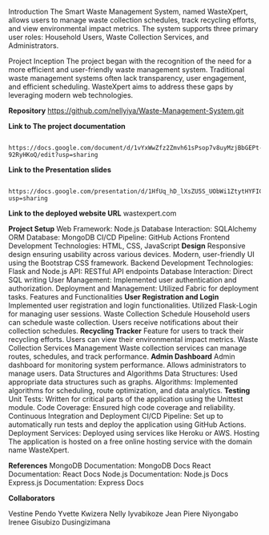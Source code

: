Introduction
The Smart Waste Management System, named WasteXpert, allows users to manage waste collection schedules, track recycling efforts, and view environmental impact metrics. The system supports three primary user roles: Household Users, Waste Collection Services, and Administrators.

Project Inception
The project began with the recognition of the need for a more efficient and user-friendly waste management system. Traditional waste management systems often lack transparency, user engagement, and efficient scheduling. WasteXpert aims to address these gaps by leveraging modern web technologies.

**Repository**
https://github.com/nellyiya/Waste-Management-System.git

**Link to The project documentation**

      https://docs.google.com/document/d/1vYxWwZfz2Zmvh61sPsop7v8uyMzjBbGEPt-92RyHKoQ/edit?usp=sharing
     
**Link to the Presentation slides**

     https://docs.google.com/presentation/d/1HfUq_hD_lXsZU5S_UObWi1ZtytHYFIC7qscSndAc4v4/edit?usp=sharing

**Link to the deployed website URL**
wastexpert.com


**Project Setup**
Web Framework: Node.js
Database Interaction: SQLAlchemy ORM
Database: MongoDB
CI/CD Pipeline: GitHub Actions
Frontend Development
Technologies: HTML, CSS, JavaScript
**Design**
Responsive design ensuring usability across various devices.
Modern, user-friendly UI using the Bootstrap CSS framework.
Backend Development
Technologies: Flask and Node.js
API: RESTful API endpoints
Database Interaction: Direct SQL writing
User Management: Implemented user authentication and authorization.
Deployment and Management: Utilized Fabric for deployment tasks.
Features and Functionalities
 **User Registration and Login**
Implemented user registration and login functionalities.
Utilized Flask-Login for managing user sessions.
Waste Collection Schedule
Household users can schedule waste collection.
Users receive notifications about their collection schedules.
**Recycling Tracker**
Feature for users to track their recycling efforts.
Users can view their environmental impact metrics.
Waste Collection Services Management
Waste collection services can manage routes, schedules, and track performance.
**Admin Dashboard**
Admin dashboard for monitoring system performance.
Allows administrators to manage users.
Data Structures and Algorithms
Data Structures: Used appropriate data structures such as graphs.
Algorithms: Implemented algorithms for scheduling, route optimization, and data analytics.
**Testing**
Unit Tests: Written for critical parts of the application using the Unittest module.
Code Coverage: Ensured high code coverage and reliability.
Continuous Integration and Deployment
CI/CD Pipeline: Set up to automatically run tests and deploy the application using GitHub Actions.
Deployment Services: Deployed using services like Heroku or AWS.
Hosting
The application is hosted on a free online hosting service with the domain name WasteXpert.

**References**
MongoDB Documentation: MongoDB Docs
React Documentation: React Docs
Node.js Documentation: Node.js Docs
Express.js Documentation: Express Docs


**Collaborators**

Vestine Pendo
Yvette Kwizera
Nelly Iyvabikoze
Jean Piere Niyongabo
Irenee Gisubizo Dusingizimana

